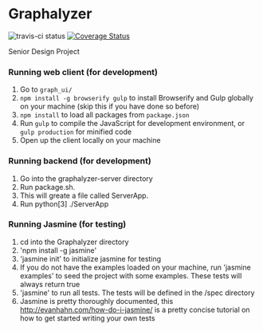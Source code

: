 # Graphalyzer
![travis-ci status](https://travis-ci.org/rwhite226/Graphalyzer.svg?branch=master) [![Coverage Status](https://coveralls.io/repos/rwhite226/Graphalyzer/badge.svg?branch=master&service=github)](https://coveralls.io/github/rwhite226/Graphalyzer?branch=master)

Senior Design Project

### Running web client (for development)
1. Go to `graph_ui/`
2. `npm install -g browserify gulp` to install Browserify and Gulp globally on your machine (skip this if you have done so before)
3. `npm install` to load all packages from `package.json`
4. Run `gulp` to compile the JavaScript for development environment, or `gulp production` for minified code
5. Open up the client locally on your machine

### Running backend (for development)
1. Go into the graphalyzer-server directory
2. Run package.sh.
3. This will greate a file called ServerApp.
4. Run python[3] ./ServerApp

### Running Jasmine (for testing)
1. cd into the Graphalyzer directory
2. 'npm install -g jasmine'
3. 'jasmine init' to initialize jasmine for testing
4. If you do not have the examples loaded on your machine, run 'jasmine examples' to seed the project with some examples. These tests will always return true
5. 'jasmine' to run all tests. The tests will be defined in the /spec directory
6. Jasmine is pretty thoroughly documented, this http://evanhahn.com/how-do-i-jasmine/ is a pretty concise tutorial on how to get started writing your own tests
